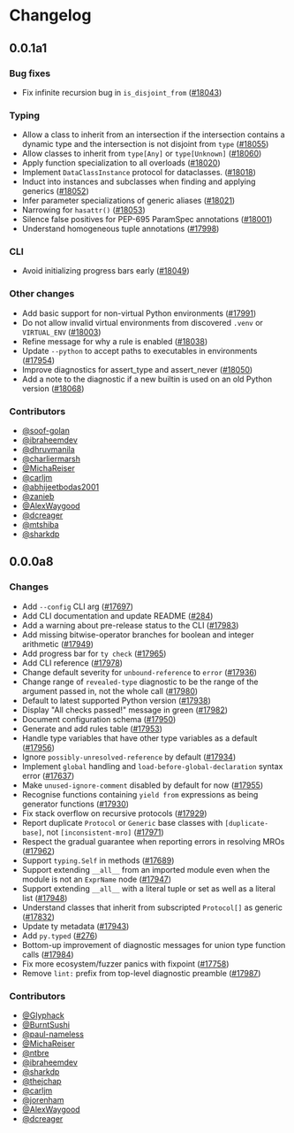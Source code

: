 # Changelog

## 0.0.1a1

### Bug fixes

- Fix infinite recursion bug in `is_disjoint_from` ([#18043](https://github.com/astral-sh/ruff/pull/18043))

### Typing

- Allow a class to inherit from an intersection if the intersection contains a dynamic type and the intersection is not disjoint from `type` ([#18055](https://github.com/astral-sh/ruff/pull/18055))
- Allow classes to inherit from `type[Any]` or `type[Unknown]` ([#18060](https://github.com/astral-sh/ruff/pull/18060))
- Apply function specialization to all overloads ([#18020](https://github.com/astral-sh/ruff/pull/18020))
- Implement `DataClassInstance` protocol for dataclasses. ([#18018](https://github.com/astral-sh/ruff/pull/18018))
- Induct into instances and subclasses when finding and applying generics ([#18052](https://github.com/astral-sh/ruff/pull/18052))
- Infer parameter specializations of generic aliases ([#18021](https://github.com/astral-sh/ruff/pull/18021))
- Narrowing for `hasattr()` ([#18053](https://github.com/astral-sh/ruff/pull/18053))
- Silence false positives for PEP-695 ParamSpec annotations ([#18001](https://github.com/astral-sh/ruff/pull/18001))
- Understand homogeneous tuple annotations ([#17998](https://github.com/astral-sh/ruff/pull/17998))

### CLI

- Avoid initializing progress bars early ([#18049](https://github.com/astral-sh/ruff/pull/18049))

### Other changes

- Add basic support for non-virtual Python environments ([#17991](https://github.com/astral-sh/ruff/pull/17991))
- Do not allow invalid virtual environments from discovered `.venv` or `VIRTUAL_ENV` ([#18003](https://github.com/astral-sh/ruff/pull/18003))
- Refine message for why a rule is enabled ([#18038](https://github.com/astral-sh/ruff/pull/18038))
- Update `--python` to accept paths to executables in environments ([#17954](https://github.com/astral-sh/ruff/pull/17954))
- Improve diagnostics for assert_type and assert_never ([#18050](https://github.com/astral-sh/ruff/pull/18050))
- Add a note to the diagnostic if a new builtin is used on an old Python version ([#18068](https://github.com/astral-sh/ruff/pull/18068))

### Contributors

- [@soof-golan](https://github.com/soof-golan)
- [@ibraheemdev](https://github.com/ibraheemdev)
- [@dhruvmanila](https://github.com/dhruvmanila)
- [@charliermarsh](https://github.com/charliermarsh)
- [@MichaReiser](https://github.com/MichaReiser)
- [@carljm](https://github.com/carljm)
- [@abhijeetbodas2001](https://github.com/abhijeetbodas2001)
- [@zanieb](https://github.com/zanieb)
- [@AlexWaygood](https://github.com/AlexWaygood)
- [@dcreager](https://github.com/dcreager)
- [@mtshiba](https://github.com/mtshiba)
- [@sharkdp](https://github.com/sharkdp)

## 0.0.0a8

### Changes

- Add `--config` CLI arg ([#17697](https://github.com/astral-sh/ruff/pull/17697))
- Add CLI documentation and update README ([#284](https://github.com/astral-sh/ty/pull/284))
- Add a warning about pre-release status to the CLI ([#17983](https://github.com/astral-sh/ruff/pull/17983))
- Add missing bitwise-operator branches for boolean and integer arithmetic ([#17949](https://github.com/astral-sh/ruff/pull/17949))
- Add progress bar for `ty check` ([#17965](https://github.com/astral-sh/ruff/pull/17965))
- Add CLI reference ([#17978](https://github.com/astral-sh/ruff/pull/17978))
- Change default severity for `unbound-reference` to `error` ([#17936](https://github.com/astral-sh/ruff/pull/17936))
- Change range of `revealed-type` diagnostic to be the range of the argument passed in, not the whole call ([#17980](https://github.com/astral-sh/ruff/pull/17980))
- Default to latest supported Python version ([#17938](https://github.com/astral-sh/ruff/pull/17938))
- Display "All checks passed!" message in green ([#17982](https://github.com/astral-sh/ruff/pull/17982))
- Document configuration schema ([#17950](https://github.com/astral-sh/ruff/pull/17950))
- Generate and add rules table ([#17953](https://github.com/astral-sh/ruff/pull/17953))
- Handle type variables that have other type variables as a default ([#17956](https://github.com/astral-sh/ruff/pull/17956))
- Ignore `possibly-unresolved-reference` by default ([#17934](https://github.com/astral-sh/ruff/pull/17934))
- Implement `global` handling and `load-before-global-declaration` syntax error ([#17637](https://github.com/astral-sh/ruff/pull/17637))
- Make `unused-ignore-comment` disabled by default for now ([#17955](https://github.com/astral-sh/ruff/pull/17955))
- Recognise functions containing `yield from` expressions as being generator functions ([#17930](https://github.com/astral-sh/ruff/pull/17930))
- Fix stack overflow on recursive protocols ([#17929](https://github.com/astral-sh/ruff/pull/17929))
- Report duplicate `Protocol` or `Generic` base classes with `[duplicate-base]`, not `[inconsistent-mro]` ([#17971](https://github.com/astral-sh/ruff/pull/17971))
- Respect the gradual guarantee when reporting errors in resolving MROs ([#17962](https://github.com/astral-sh/ruff/pull/17962))
- Support `typing.Self` in methods ([#17689](https://github.com/astral-sh/ruff/pull/17689))
- Support extending `__all__` from an imported module even when the module is not an `ExprName` node ([#17947](https://github.com/astral-sh/ruff/pull/17947))
- Support extending `__all__` with a literal tuple or set as well as a literal list ([#17948](https://github.com/astral-sh/ruff/pull/17948))
- Understand classes that inherit from subscripted `Protocol[]` as generic ([#17832](https://github.com/astral-sh/ruff/pull/17832))
- Update ty metadata ([#17943](https://github.com/astral-sh/ruff/pull/17943))
- Add `py.typed` ([#276](https://github.com/astral-sh/ty/pull/276))
- Bottom-up improvement of diagnostic messages for union type function calls ([#17984](https://github.com/astral-sh/ruff/pull/17984))
- Fix more ecosystem/fuzzer panics with fixpoint ([#17758](https://github.com/astral-sh/ruff/pull/17758))
- Remove `lint:` prefix from top-level diagnostic preamble ([#17987](https://github.com/astral-sh/ruff/pull/17987))

### Contributors

- [@Glyphack](https://github.com/Glyphack)
- [@BurntSushi](https://github.com/BurntSushi)
- [@paul-nameless](https://github.com/paul-nameless)
- [@MichaReiser](https://github.com/MichaReiser)
- [@ntbre](https://github.com/ntBre)
- [@ibraheemdev](https://github.com/ibraheemdev)
- [@sharkdp](https://github.com/sharkdp)
- [@thejchap](https://github.com/thejchap)
- [@carljm](https://github.com/carljm)
- [@jorenham](https://github.com/jorenham)
- [@AlexWaygood](https://github.com/AlexWaygood)
- [@dcreager](https://github.com/dcreager)

